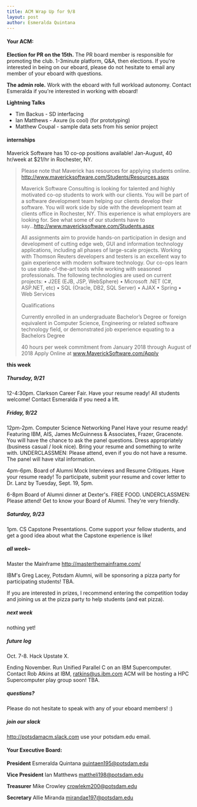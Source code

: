 ```yaml
---
title: ACM Wrap Up for 9/8
layout: post
author: Esmeralda Quintana
---
```


#### Your ACM:
**Election for PR on the 15th.** The PR board member is responsible for promoting the club. 1-3minute platform, Q&A, then elections. If you're interested in being on our eboard, please do not hesitate to email any member of your eboard with questions.

**The admin role.** Work with the eboard with full workload autonomy.
Contact Esmeralda if you're interested in working with eboard!

**Lightning Talks**
+ Tim Backus - SD interfacing
+ Ian Matthews - Axure (is cool) (for prototyping)
+ Matthew Coupal - sample data sets from his senior project

#### internships
Maverick Software has 10 co-op positions available! Jan-August, 40 hr/week at $21/hr in Rochester, NY.
>    Please note that Maverick has resources for applying students online. http://www.mavericksoftware.com/Students/Resources.aspx
>
>
>    Maverick Software Consulting is looking for talented and highly motivated co-op students to work with our clients.  You will be part of a software development team helping our clients develop their software. You will work side by side with the development team at clients office in Rochester, NY.   This experience is what employers are looking for. See what some of our students have to say...http://www.mavericksoftware.com/Students.aspx
>
>
>  All assignments aim to provide hands-on participation in design and development of cutting edge web, GUI and information technology applications, including all phases of large-scale projects.  Working with  Thomson Reuters developers and testers is an excellent way to gain experience with modern software technology.  Our co-ops learn to use state-of-the-art tools while working with seasoned professionals.  The following technologies are used on current projects:
        • J2EE (EJB, JSP, WebSphere)
        • Microsoft .NET  (C#, ASP.NET, etc)
        • SQL (Oracle, DB2, SQL Server)
        • AJAX
        • Spring
        • Web Services
>
> Qualifications
>
> Currently enrolled in an undergraduate Bachelor’s Degree or foreign equivalent in Computer Science, Engineering or related software technology field, or demonstrated job experience equating to a Bachelors Degree
>
> 40 hours per week commitment from January 2018 through August of 2018
        Apply Online at www.MaverickSoftware.com/Apply


**this week**

##### Thursday, 9/21
12-4:30pm. Clarkson Career Fair.
Have your resume ready!
All students welcome! Contact Esmeralda if you need a lift.

##### Friday, 9/22
12pm-2pm. Computer Science Networking Panel
Have your resume ready!
Featuring IBM, AIS, James McGuinness & Associates, Frazer, Gracenote.
You will have the chance to ask the panel questions.
Dress appropriately (business casual / look nice).
Bring your resume and something to write with.
UNDERCLASSMEN: Please attend, even if you do not have a resume. The panel will have vital information.

4pm-6pm. Board of Alumni Mock Interviews and Resume Critiques.
Have your resume ready!
To participate, submit your resume and cover letter to Dr. Lanz by Tuesday, Sept. 19, 5pm.

6-8pm Board of Alumni dinner at Dexter's. FREE FOOD.
UNDERCLASSMEN: Please attend! Get to know your Board of Alumni. They're very friendly.

##### Saturday, 9/23
1pm. CS Capstone Presentations. Come support your fellow students, and get a good idea about what the Capstone experience is like!

##### all week~
Master the Mainframe http://masterthemainframe.com/

IBM's Greg Lacey, Potsdam Alumni, will be sponsoring a pizza party for participating students! TBA.

If you are interested in prizes, I recommend entering the competition today and joining us at the pizza party to help students (and eat pizza).


##### next week                       

nothing yet!


##### future log                      

Oct. 7-8. Hack Upstate X.

Ending November. Run Unified Parallel C on an IBM Supercomputer.
Contact Rob Atkins at IBM, ratkins@us.ibm.com
ACM will be hosting a HPC Supercomputer play group soon! TBA.


##### questions?
Please do not hesitate to speak with any of your eboard members! :)


##### join our slack                  
http://potsdamacm.slack.com  use your potsdam.edu email.

#### Your Executive Board:

**President**       Esmeralda Quintana  quintaen195@potsdam.edu

**Vice President**  Ian Matthews        mattheli198@potsdam.edu

**Treasurer**       Mike Crowley        crowlekm200@potsdam.edu

**Secretary**       Allie Miranda       mirandae197@potsdam.edu
